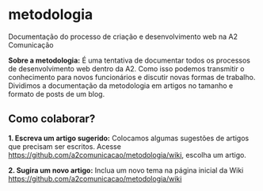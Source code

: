 metodologia
===========

Documentação do processo de criação e desenvolvimento web na A2 Comunicação

**Sobre a metodologia:** É uma tentativa de documentar todos os processos de desenvolvimento web dentro da A2. Como isso podemos transmitir o conhecimento para novos funcionários e discutir novas formas de trabalho. Dividimos a documentação da metodologia em artigos no tamanho e formato de posts de um blog.

## Como colaborar? 

**1. Escreva um artigo sugerido:** Colocamos algumas sugestões de artigos que precisam ser escritos. Acesse https://github.com/a2comunicacao/metodologia/wiki, escolha um artigo.

**2. Sugira um novo artigo:**  Inclua um novo tema na página inicial da Wiki https://github.com/a2comunicacao/metodologia/wiki 
